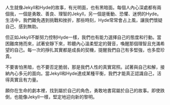 人生就像Jekyll和Hyde的故事，有光明面，也有黑暗面。每個人內心深處都有兩個我，一個是勇敢、善良、理智的Jekyll，另一個是衝動、恐懼、迷惘的Hyde。生活中，我們難免遇到挑戰和挫折，那些時刻，Hyde常常會占上風，讓我們懷疑自己、感到無助。

但正如Jekyll不斷努力控制Hyde一樣，我們也有能力選擇自己的態度和行動。當困難席捲而來，試著安靜下來，聆聽內心溫柔堅定的聲音，喚醒那個理智且充滿希望的自己。每一次的掙扎其實都是成長的契機，提醒我們自己有多堅強，也多麼珍貴。

不要害怕黑暗，也不要否定脆弱，那是我們人性的真實寫照。試著與自己和解，接納內心多元的面向。當Jekyll和Hyde達成某種平衡，我們才能真正認識自己，活得真實且有力量。

願你在生命的劇本裡，找到屬於自己的角色，勇敢地書寫屬於自己的故事。即使跌倒，也能像Jekyll一樣，堅定地迎向新的黎明。